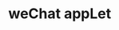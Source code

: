 # weChat appLet
<script>
双线程模型 逻辑层+渲染层,提高了管控性和安全性(沙盒环境运行Js代码,不 允许任何和浏览器相关的接口,比如跳转页面,操作dom)
页面布局   WXML wechat markup language
页面样式   WXSS
页面脚本   javascript WXS  wexinscript

App->pages->components(custom/built-in内置)

文件结构 1APP js,json.wxss 全局   2page js,json,wxml,wxss,页面 3components js,json,wxml,wxss 组件  

default  默认呈现的是app.json中 pages选项数组的第一个index.wxml

使用  mpvue miniprogram vue http://mpvue.com/   https://www.jianshu.com/p/6f8d74be3ff8
WEpy https://tencent.github.io/wepy/   
uni-app   

project.config.json  保存一些环境配置,方便移植开发
libVersion 小程序的版本

sitemap.json
允许被微信爬虫记录索引,被微信小程序中的搜索搜索到

APP.json
pages:注册页面 第一个为默认打开的
window:
tabbar


APP.js
判断小程序的进入场景(群聊,微信好友,二维码,pull list) 不同的场景场景值不同 ,进行不同的操作在onshow传入的options 下的scene,在onlaunch中也有options传入
监听生命周期函数 onLounch
全局共享数据
global data  在app.js 创建 对象 globalData:{name:"chenlicheng"}  在page.js通过const app = getApp() 获取app.json实例对象  通过app.globalData.name拿到数据

WXML  
所有默认值为false 的布尔属性,写上属性名即为true
绑定 bind 布尔值时要加mustache 不然"false" 为true
view ==div  <view> 是一个组件，会在页面上做渲染；<block>不是一个组件
text==span <text>\n可以换行<text>  decode,  space,  selectable
button  size=mini   type="" primary default warn  bindtap="" 或者bind:tap=""
template  defined name {{text}} 使用  is   slot data="{{key1:value1,}}"
<import src=""/>  模板单独抽离引入 不能递归依赖
<include src=""/>  include 可以将目标文件除了 <template/> <wxs/> 外的整个代码引入，相当于是拷贝到 include 位置,可以递归依赖require
image usually single tag  有默认尺寸空间 320×240  src="/" /为小程序的根路径
input 
scroll-view  scroll-x  scroll-y
wx:for="{{10}}" 遍历10次  wx:for="10" 当成字符串,遍历两次,变量需要用mustache 语法  并且会自动生成每一项,名为item,索引index wx:for-index="idx" wx:for-item="itemName"更改变量名
wx:key="" arr为static  "unique"任意   dynamic "*this" 即为item 需要item为唯一的字符串或者数字
wx:if="{{true}}" wx:elif="" wx:else  渲染与隐藏
共同属性  id class  style  hidden  data-*  bind*/catch*
mustache  new Date().toLocaleString()  实时时间  里面可使用三目运算符,通过切换 ()? ()来改变样式, class="{{}}" 

WXjs
Page({data:{}})
方法不用写在methods中,并且拿数据要通过this.data.
直接修改页面是不会发生重新渲染的,很多地方也会获取不到,eg AppData
要放在this.setData({count:this.data.count+1})中

Wxss
行内样式>页面样式>全局样式
commend:class  id el, 后代空格, ::after,::before
rpx   response pixel  相对单位,根据屏幕自适应
eg iphone6 750rpx =375px =750物理像素,1rpx =0.5px =1 物理像素,屏幕越大,rpx:px 越小
@import "./wxss/common.wxss";导入样式,分号结尾  绝对路径,相对路径
weUI 的引入 ,复制所有的js.wxml,wxss代码

Wxs  wexinscript
eg Vue 的html中可以直接使用各种函数,过滤器,是因为Vue的内部处理
在wxml中不能直接调用js 中的函数
限制:WXS不能使用js中定义的函数,也不能调用小程序提供的API,
优点,在ios上运行速度比js快2~20倍,在Android一样
<wxs module="name"> module.exports={}</wxs> 不支持es6
<wxs src="../../wxs/info.wxs" module="info" /> 通过wxs 的src导入,不能使用 / 要用相对路径
wxs 引入wxs  var tools = require("./tools.wxs") 相对路径 

小程序的双线程模型
宿主环境,微信客户端 执行了wxml,wxss,js 
渲染层[webview](wxml,wxss) 和逻辑层(jscore)js
界面渲染过程 先把wxml拿去逻辑层转换成虚拟dom js对象,再放回渲染层渲染
<view><view>a</view><view>b</view></view>
{name:view,children:[{name:view,children:[{text:"a"}]},{name:view,children:[{text:"b"}]}]}
当通过setDate发生数据变化,逻辑层产生新的js对象,进行diff算法,把差异应用到原来的dom上 ,这就是数据驱动的原理

小程序的启动流程
用户打开小程序->下载小程序,启动小程序,加载解析onloadparse app.json 注册 app.js 中的APP()执行生命周期,加载自定义组件代码,注册自定义组件, 加载解析pase.json渲染层渲染page.wxml,逻辑层注册page,执行page  

const err = new Error()  throw err

获取授权,wx.getUsetinfo 已失效,需要通过button点击授权,按钮事件默认会传一个对象 event,并且按钮设置两个属性
open-type="getUserInfo" 把bindtap 改成 binduserinfo
还可以用 open-data 组件展示用户信息  设置type="?"

对象中的扩展运算符(...)用于取出参数对象中的所有可遍历属性，拷贝到当前对象之中

event事件对象
property:type  timeStamp 界面创建到触发时间  detail
        target  currenttarge  事件冒泡时,currentrarget记录的是产生事件的对象,tar为触发的对象
        touches  changedTouches 记录多手指触摸 一个记录当前状态,一个记录变化的区别
通过 data-name="value"  传递数据 在event.target.dataset中 
 data-index={{index}} 很奇怪,这里可以传递遍历出来的index,但是wx:key={{index}} err
capture-bind:tap  bind:tap 事件捕获,会发生事件冒泡
capture-catch:tap  catch:tap   
当你触发最内测的点击函数时,会触发最外侧的事件捕获,然后一层一层向下捕获,再触发最内侧的点击函数,因为事件向上冒泡,再从内到外依次触发点击函数,当使用catch时,停止向下捕获,或者向上冒泡

Custom-components
文件夹components->文件夹my-cpn->
在使用pages.json "usingComponents": {"my-cpn":"path"} 组件json 配置 "component": true,
组件js 中 Component({properties: {},data: {},methods: {}})
组件之间可以相互嵌套,自定义组件不能起 wx- 名
在全局app.json 中配置 "usingCom" 可以全局使用组件
components 不能使用id ,属性,标签选择器只用类选择器
pages 使用标签选择器会对组件产生影响
在component({options:{styleIsolation:"isolated"}})默认值不会相互影响
"apply-shared" pages影响component  "shared" 相互影响
class="~red" ~引用page组件名为.red的样式  ^因为父组件为名red的样式
properties: {header:String,},<header=""> 传递数据    
header:{type:String,value:"default",observer:(newVal,oldVal)=>{}}} 两种写法
传递样式,page->style到components, style要set in page
components <class="addclass"> 父 addclass="red" 注意addclass 不能大写
并且要设置 externalClasses: ["addclass"]  类名不能与tag相同 不能大写
传递事件 this.triggerEvent("increment",{},{options})  bind/catch:increment="increment"
事件传递过来的数据放在event.detail中
父直接操作子 通过 const cpn=this.selectComponent(selector) 
可以直接操控cpn.setData  but not commend  commend call method
cpn.customethods  在cpn.__protop__中
seems no slot default value
use multiple slot should config Component({options:{"multipleSlots":true}})
Component({properties:{title:{type:String,value:"default",observer(nv,ov)=>{}}}
data:{},methods:{},options:{"multipleSlots":true,"styleIsolation"},externalClasses:[],observers:{couter:(newValue)=>{}}})
组件的生命周期,组件可以监听页面的生命周期,还有组件的生命周期,
pageLifetimes:{show(){},hide(){},resize(){"sizechange"}} 逐渐监听page生命周期
lifetimes:{created(){},attached(){'组件添加到页面'},ready(){'组件渲染完成'},moved(){'组件移动'},detached(){'组件移除'}}

Api
发送请求需要将url配置到控制台,不然不能发送,或者在设置里设置不校验
const _this=thiswx.request({url: 'http://123.207.32.32:8000/recommend',success(res){_this.setData({obj:res})} })  success==complete
注意this的指向  在调试器的 AppData中查找
wx.request({url:"",data:{type:"",page:""},header,method,dataType'返回数据的格式,JSON/??',success,,faile:err=>{},complete}) 成功失败完成
url:"http://httpbin.org/post" method:post  data:{random 随机写}
success:resolve  当成功时调用一个回调函数,并且把结果传递进这个函数

Toast
wx.showToast({title: '',})
wx.showModal({title:"",content:"",showCancel:"",success:res=>{console.log(res);}}) res.cancel  wx.showLoading()  wx.hideLoading() 显示和隐藏loading
wx.showActionSheet({itemList:[]}) 底部popup

weChat Share
onShareAppMessage(options){return{title:"hello weChat",path:"/pages/profile/profile",imageUrl:"默认将页面截图"}}
<button open-type="share">Share</button> 吃onShareAPPM的配置

weChat Login  (Miniprogram(小程序)、developerService(开发者服务器)、wechathttpapi(微信接口服务))
openID: weChat user unique identification 
session_key : pull with openId  本次登录的会话密钥
1.mini program call wx.login()  get code
2.mp wx.request()->ds  发送code  +小程序账户密码
3 ds  use  code+appid+appsecret(小程序密匙) ->登陆凭证校验接口 whp
4 whp 返回 session_key +openid
5自定义登陆状态,把openid 和程序自带的登陆注册关联
6ds 返回token 到mp 返回登陆状态 save in storage 无须每次都进行登陆操作 有时间期限token
7 mp -> wx.request() 携带token 发起请求  
8.dp 验证token (openid,session_key),success 返回数据
一、onLaunch wx.login({success:res=>{console.log(res.code);}})  code 只有5分钟liver
二、获取token  this.globalData.token = token wx.setStorageSync('token', token) 保存
三、 const token = wx.getStorageSync("token") 进来前判断token

页面跳转  navigator
<navigator url="/pages/detail/detail">Detail</navigator> 
<navigator open-type="navigateBack" delta="">back</navigator>  delta回退层数
open-type  switchTab 跳转到tabbar,并关闭所有非tabbar页面
redirect 跳转到一个非tabbar页面,并且不能返回
relaunch 关闭所有的页面,打开一个页面
页面跳转携带参数
url:"拼接" 在page({onLoad(options){console.log(options);}})
在onUnload(){const pages = getCurrentPages()获取栈的所有pages
const page = pages[pages.length-2] 获取上一个页面,page.setData....}
API 跳转  wx.navigator({url="/pages/detail/detail"})
wx.navigatorBack({delta:2})

Issue
在page直接修改component class会有 unexpected err
因为在微信小程序中组件是在#shadow-root之下的 所有组件实例的class  不等于 组件的class
data-index="{{index}}" 传递数据  在event.currentTarget.dataset.index get
triggerEvent()
函数下划线开头,私有函数_getData
Js对象添加键值对时,key要加中括号  字符串作为key可以不加 ''
 const pageKey = `goods.${type}.page` 中括号只能放变量或者数值
在WXSS中不能引入本地图片
hidden 属性对自定义组件无效,可以通过套一个view生效
官方建议不要再onPageScroll 中操作this.setData  frequently 太高
获取offset
wx.createSelectorQuery().select("selector").boundingClientRect(rect=>{console.log(rect)}).exec()
    wx.createSelectorQuery().select('#tabControl').boundingClientRect(function(rect){
        console.log(rect);
}).exec()
经测试,rect.top和移动的scrolltop有关,加上

<web-view src="https://www.baidu.com"></web-view>
跳转到out,out对应外部页面
get方法传递特殊符号字符串时
先将转换为json形式,再加码
const linkJson =JSON.stringify(link)  url: '/pages/out/out?url='+encodeURIComponent(linkJson),
parse  const url  =JSON.parse(decodeURIComponent(c.url))

scroll view 回到顶部 操控 attr scroll-top 
微信小程序部分shadow root  样式不生效,多尝试,
可通过传递样式

watch  computed
npm install --save miniprogram-computed
const computedBehavior = require('miniprogram-computed')
behaviors: [computedBehavior],
 sum(data) {// 注意： computed 函数中不能访问 this ，只有 data 对象可供访问// 这个函数的返回值会被设置到 this.data.sum 字段中return data.a + data.b},
watch:{num1(){this.setData({num2:200})}}
监听num1的改变去改变动态改变num2


